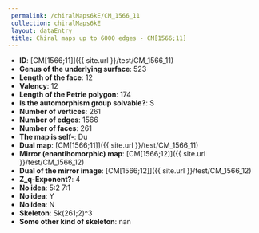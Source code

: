 ```yaml
--- 
 permalink: /chiralMaps6kE/CM_1566_11 
 collection: chiralMaps6kE
 layout: dataEntry
 title: Chiral maps up to 6000 edges - CM[1566;11]
---
```


- **ID**: [CM[1566;11]]({{ site.url }}/test/CM_1566_11)
- **Genus of the underlying surface**: 523
- **Length of the face**: 12
- **Valency**: 12
- **Length of the Petrie polygon**: 174
- **Is the automorphism group solvable?**: S
- **Number of vertices**: 261
- **Number of edges**: 1566
- **Number of faces**: 261
- **The map is self-**: Du
- **Dual map**: [CM[1566;11]]({{ site.url }}/test/CM_1566_11)
- **Mirror (enantihomorphic) map**: [CM[1566;12]]({{ site.url }}/test/CM_1566_12)
- **Dual of the mirror image**: [CM[1566;12]]({{ site.url }}/test/CM_1566_12)
- **Z_q-Exponent?**: 4
- **No idea**:  5:2 7:1
- **No idea**: Y
- **No idea**: N
- **Skeleton**: Sk(261;2)^3
- **Some other kind of skeleton**: nan
